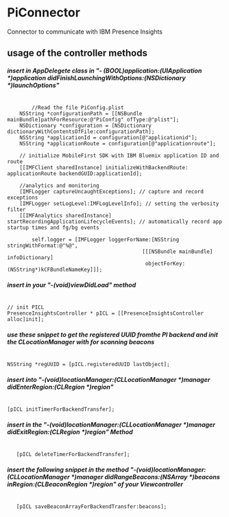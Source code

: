 # PiConnector
Connector to communicate with IBM Presence Insights

## usage of the controller methods

##### insert in AppDelegete class in "- (BOOL)application:(UIApplication *)application didFinishLaunchingWithOptions:(NSDictionary *)launchOptions"
<pre><code>
	    //Read the file PiConfig.plist
    NSString *configurationPath = [[NSBundle mainBundle]pathForResource:@"PiConfig" ofType:@"plist"];
    NSDictionary *configuration = [NSDictionary dictionaryWithContentsOfFile:configurationPath];
    NSString *applicationId = configuration[@"applicationid"];
    NSString *applicationRoute = configuration[@"applicationroute"];
    
    // initialize MobileFirst SDK with IBM Bluemix application ID and route
    [[IMFClient sharedInstance] initializeWithBackendRoute: applicationRoute backendGUID:applicationId];
    
    //analytics and monitoring
    [IMFLogger captureUncaughtExceptions]; // capture and record exceptions
    [IMFLogger setLogLevel:IMFLogLevelInfo]; // setting the verbosity filter
    [[IMFAnalytics sharedInstance] startRecordingApplicationLifecycleEvents]; // automatically record app startup times and fg/bg events
    
        self.logger = [IMFLogger loggerForName:[NSString stringWithFormat:@"%@",
                                            [[[NSBundle mainBundle] infoDictionary]
                                             objectForKey:(NSString*)kCFBundleNameKey]]];
</code></pre>

##### insert in your "-(void)viewDidLoad" method 
<pre><code>
// init PICL
PresenceInsightsController * pICL = [[PresenceInsightsController alloc]init];
</pre></code>

##### use these snippet to get the registered UUID fromthe PI backend and init the CLocationManager with for scanning beacons
<pre><code>
NSString *regUUID = [pICL.registeredUUID lastObject];
</pre></code>

##### insert into "-(void)locationManager:(CLLocationManager *)manager didEnterRegion:(CLRegion *)region"
<pre><code>
[pICL initTimerForBackendTransfer];
</pre></code>

##### insert in the "-(void)locationManager:(CLLocationManager *)manager didExitRegion:(CLRegion *)region" Method 
<pre><code>
   [pICL deleteTimerForBackendTransfer];
</pre></code>

##### insert the following snippet in the method "-(void)locationManager:(CLLocationManager *)manager didRangeBeacons:(NSArray *)beacons inRegion:(CLBeaconRegion *)region" of your Viewcontroller
<pre><code>
   [pICL saveBeaconArrayForBackendTransfer:beacons];
</pre></code>